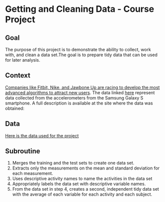 # Getting and Cleaning Data - Course Project

## Goal
The purpose of this project is to demonstrate the ability to collect, work with, and clean a data set.The goal is to prepare tidy data that can be used for later analysis.

## Context
[Companies like Fitbit, Nike, and Jawbone Up are racing to develop the most advanced algorithms to attract new users](http://www.insideactivitytracking.com/data-science-activity-tracking-and-the-battle-for-the-worlds-top-sports-brand/). The data linked [here](http://archive.ics.uci.edu/ml/datasets/Human+Activity+Recognition+Using+Smartphones) represent data collected from the accelerometers from the Samsung Galaxy S smartphone. A full description is available at the site where the data was obtained:

## Data
[Here is the data used for the project](https://d396qusza40orc.cloudfront.net/getdata%2Fprojectfiles%2FUCI%20HAR%20Dataset.zip)

## Subroutine
1. Merges the training and the test sets to create one data set.
1. Extracts only the measurements on the mean and standard deviation for each measurement.
1. Uses descriptive activity names to name the activities in the data set
1. Appropriately labels the data set with descriptive variable names.
1. From the data set in step 4, creates a second, independent tidy data set with the average of each variable for each activity and each subject.
